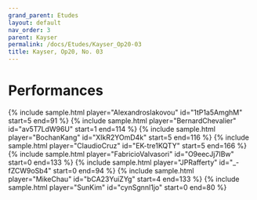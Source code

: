 ```yaml
---
grand_parent: Etudes
layout: default
nav_order: 3
parent: Kayser
permalink: /docs/Etudes/Kayser_Op20-03
title: Kayser, Op20, No. 03
---
```

# Performances
<div class="sample-container">
    {% include sample.html player="AlexandrosIakovou" id="1tP1a5AmghM" start=5 end=91 %}
    {% include sample.html player="BernardChevalier" id="av5T7LdW96U" start=1 end=114 %}
    {% include sample.html player="BochanKang" id="XIkR2YOmD4k" start=5 end=116 %}
    {% include sample.html player="ClaudioCruz" id="EK-tre1KQTY" start=5 end=166 %}
    {% include sample.html player="FabricioValvasori" id="O9eecJj7IBw" start=0 end=133 %}
    {% include sample.html player="JPRafferty" id="_-fZCW9oSb4" start=0 end=94 %}
    {% include sample.html player="MikeChau" id="bCA23YuiZYg" start=4 end=133 %}
    {% include sample.html player="SunKim" id="cynSgnnl1jo" start=0 end=80 %}
</div>
